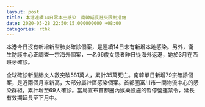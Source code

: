 ```yaml
---
layout: post
title: 本港連續14日零本土感染　南韓延長社交限制措施
date: 2020-05-28 22:50:15.000000000 +08:00
categories: rthk
---
```


本港今日沒有新增新型肺炎確診個案，是連續14日未有新增本地感染。另外，衛生防護中心正調查一宗海外個案，一名66歲女患者昨日從海外返港，她於3月在西班牙確診。 

全球確診新型肺炎人數突破581萬人，累計35萬死亡。南韓單日新增79宗確診個案，是近兩個月來新高，大部分屬社區感染個案。首都圈富川市一間物流中心的感染群組，累計增至69人確診。當局宣布首都圈內娛樂設施的暫停營運禁令，延長有效期延長至下月中。
